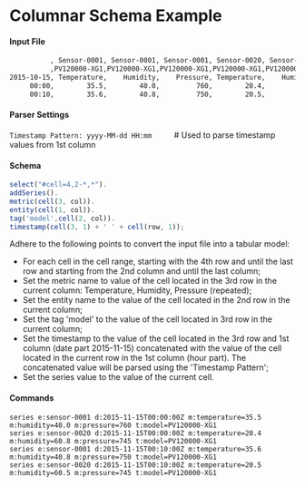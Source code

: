 # Columnar Schema Example

#### Input File

```txt
          , Sensor-0001, Sensor-0001, Sensor-0001, Sensor-0020, Sensor-0020, Sensor-0020
          ,PV120000-XG1,PV120000-XG1,PV120000-XG1,PV120000-XG1,PV120000-XG1,PV120000-XG1
2015-10-15, Temperature,    Humidity,    Pressure, Temperature,    Humidity,    Pressure
     00:00,        35.5,        40.0,         760,        20.4,        60.8,         745
     00:10,        35.6,        40.8,         750,        20.5,        60.5,         745
```

#### Parser Settings

`Timestamp Pattern: yyyy-MM-dd HH:mm`          # Used to parse timestamp values from 1st column

#### Schema

```javascript
select("#cell=4,2-*,*").
addSeries().
metric(cell(3, col)).
entity(cell(1, col)).
tag('model',cell(2, col)).
timestamp(cell(3, 1) + ' ' + cell(row, 1));
```

Adhere to the following points to convert the input file into a tabular model:
- For each cell in the cell range, starting with the 4th row and until the last row and starting from the 2nd column and until the last column;
- Set the metric name to value of the cell located in the 3rd row in the current column: Temperature, Humidity, Pressure (repeated);
- Set the entity name to the value of the cell located in the 2nd row in the current column;
- Set the tag 'model' to the value of the cell located in 3rd row in the current column;
- Set the timestamp to the value of the cell located in the 3rd row and 1st column (date part 2015-11-15) concatenated with the value of the cell located in the current row in the 1st column (hour part). The concatenated value will be parsed using the 'Timestamp Pattern';
- Set the series value to the value of the current cell.

#### Commands

```ls
series e:sensor-0001 d:2015-11-15T00:00:00Z m:temperature=35.5 m:humidity=40.0 m:pressure=760 t:model=PV120000-XG1
series e:sensor-0020 d:2015-11-15T00:00:00Z m:temperature=20.4 m:humidity=60.8 m:pressure=745 t:model=PV120000-XG1
series e:sensor-0001 d:2015-11-15T00:10:00Z m:temperature=35.6 m:humidity=40.8 m:pressure=750 t:model=PV120000-XG1
series e:sensor-0020 d:2015-11-15T00:10:00Z m:temperature=20.5 m:humidity=60.5 m:pressure=745 t:model=PV120000-XG1
```
